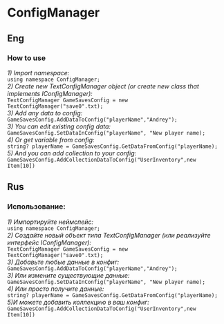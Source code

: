 # ConfigManager

## Eng
### How to use
_1) Import namespace:_ <br>
```using namespace ConfigManager;``` <br>
_2) Create new TextConfigManager object (or create new class that implements IConfigManager):_ <br>
```TextConfigManager GameSavesConfig = new TextConfigManager("save0".txt);``` <br>
_3) Add any data to config:_ <br>
```GameSavesConfig.AddDataToConfig("playerName","Andrey");``` <br>
_3) You can edit existing config data:_ <br>
```GameSavesConfig.SetDataInConfig("playerName", "New player name);``` <br>
_4) Or get variable from config:_ <br>
```string? playerName = GameSavesConfig.GetDataFromConfig("playerName);``` <br>
_5) And you can add collection to your config:_<br>
```GameSavesConfig.AddCollectionDataToConfig("UserInventory",new Item[10])```<br>

## Rus
### Использование:
_1) Импортируйте неймспейс:_ <br>
```using namespace ConfigManager;``` <br>
_2) Создайте новый объект типа TextConfigManager (или реализуйте интерфейс IConfigManager):_ <br>
```TextConfigManager GameSavesConfig = new TextConfigManager("save0".txt);``` <br>
_3) Добавьте любые данные в конфиг:_ <br>
```GameSavesConfig.AddDataToConfig("playerName","Andrey");``` <br>
_3) Или измените существующие данные:_ <br>
```GameSavesConfig.SetDataInConfig("playerName", "New player name);``` <br>
_4) Или просто получите данные:_ <br>
```string? playerName = GameSavesConfig.GetDataFromConfig("playerName);``` <br>
_5)И можете добавить коллекцию в ваш конфиг:_<br>
```GameSavesConfig.AddCollectionDataToConfig("UserInventory",new Item[10])```
